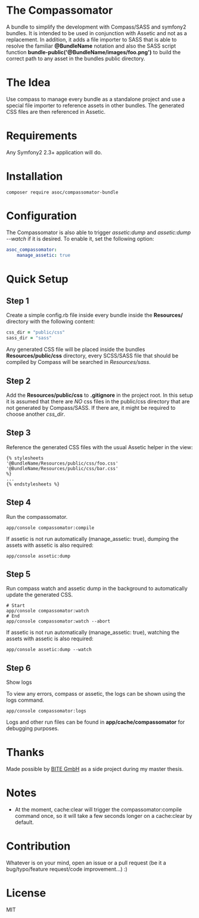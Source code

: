 The Compassomator
=================
A bundle to simplify the development with Compass/SASS and symfony2 bundles. It is intended to be used in conjunction with Assetic and not as a replacement. In addition, it adds a file importer to SASS that is able to resolve the familiar **@BundleName** notation and also the SASS script function **bundle-public('@BundleName/images/foo.png')** to build the correct path to any asset in the bundles public directory.

# The Idea
Use compass to manage every bundle as a standalone project and use a special file importer to reference assets in other bundles. The generated CSS files are then referenced in Assetic.

# Requirements
Any Symfony2 2.3+ application will do.

# Installation
```shell
composer require asoc/compassomator-bundle
```

# Configuration
The Compassomator is also able to trigger *assetic:dump* and *assetic:dump --watch* if it is desired. To enable it, set the following option:

```yaml
asoc_compassomator:
	manage_assetic: true
```

# Quick Setup

## Step 1
Create a simple config.rb file inside every bundle inside the **Resources/** directory with the following content:

```ruby
css_dir = "public/css"
sass_dir = "sass"
```

Any generated CSS file will be placed inside the bundles **Resources/public/css** directory, every SCSS/SASS file that should be compiled by Compass will be searched in *Resources/sass*.

## Step 2
Add the **Resources/public/css** to **.gitignore** in the project root. In this setup it is assumed that there are *NO* css files in the public/css directory that are not generated by Compass/SASS. If there are, it might be required to choose another *css_dir*.

## Step 3
Reference the generated CSS files with the usual Assetic helper in the view:

```twig
{% stylesheets
'@BundleName/Resources/public/css/foo.css'
'@BundleName/Resources/public/css/bar.css'
%}
...
{% endstylesheets %}
```

## Step 4
Run the compassomator.

```shell
app/console compassomator:compile
```

If assetic is not run automatically (manage_assetic: true), dumping the assets with assetic is also required:

```shell
app/console assetic:dump
```

## Step 5
Run compass watch and assetic dump in the background to automatically update the generated CSS.

```shell
# Start
app/console compassomator:watch
# End
app/console compassomator:watch --abort
```

If assetic is not run automatically (manage_assetic: true), watching the assets with assetic is also required:

```shell
app/console assetic:dump --watch
```

## Step 6
Show logs

To view any errors, compass or assetic, the logs can be shown using the logs command.

```shell
app/console compassomator:logs
```

Logs and other run files can be found in **app/cache/compassomator** for debugging purposes.

# Thanks
Made possible by [BITE GmbH](https://www.b-ite.de) as a side project during my master thesis.

# Notes
- At the moment, cache:clear will trigger the compassomator:compile command once, so it will take a few seconds longer on a cache:clear by default.

# Contribution
Whatever is on your mind, open an issue or a pull request (be it a bug/typo/feature request/code improvement...) :)

# License
MIT
